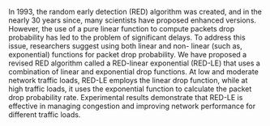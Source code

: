In 1993, the random early detection (RED) algorithm was created, and in the nearly 30
years since, many scientists have proposed enhanced versions. However, the use of a
pure linear function to compute packets drop probability has led to the problem of
significant delays. To address this issue, researchers suggest using both linear and non-
linear (such as, exponential) functions for packet drop probability. We have proposed a
revised RED algorithm called a RED-linear exponential (RED-LE) that uses a combination
of linear and exponential drop functions. At low and moderate network traffic loads,
RED-LE employs the linear drop function, while at high traffic loads, it uses the
exponential function to calculate the packet drop probability rate. Experimental results
demonstrate that RED-LE is effective in managing congestion and improving network
performance for different traffic loads.